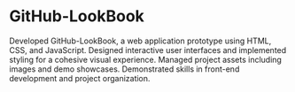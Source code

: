 # GitHub-LookBook

Developed GitHub-LookBook, a web application prototype using HTML, CSS, and JavaScript. Designed interactive user interfaces and implemented styling for a cohesive visual experience. Managed project assets including images and demo showcases. Demonstrated skills in front-end development and project organization.
